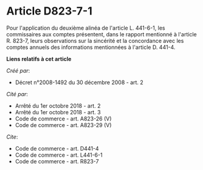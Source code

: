 # Article D823-7-1

Pour l'application du deuxième alinéa de l'article L. 441-6-1, les commissaires aux comptes présentent, dans le rapport
mentionné à l'article R. 823-7, leurs observations sur la sincérité et la concordance avec les comptes annuels des
informations mentionnées à l'article D. 441-4.

**Liens relatifs à cet article**

_Créé par_:

  - Décret n°2008-1492 du 30 décembre 2008 - art. 2

_Cité par_:

  - Arrêté du 1er octobre 2018 - art. 2
  - Arrêté du 1er octobre 2018 - art. 3
  - Code de commerce - art. A823-26 (V)
  - Code de commerce - art. A823-29 (V)

_Cite_:

  - Code de commerce - art. D441-4
  - Code de commerce - art. L441-6-1
  - Code de commerce - art. R823-7
